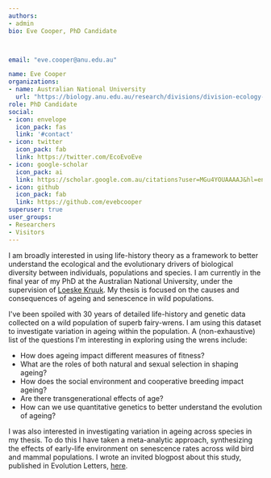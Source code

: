 ```yaml
---
authors:
- admin
bio: Eve Cooper, PhD Candidate



email: "eve.cooper@anu.edu.au"

name: Eve Cooper
organizations:
- name: Australian National University
  url: "https://biology.anu.edu.au/research/divisions/division-ecology-and-evolution"
role: PhD Candidate
social:
- icon: envelope
  icon_pack: fas
  link: '#contact'
- icon: twitter
  icon_pack: fab
  link: https://twitter.com/EcoEvoEve
- icon: google-scholar
  icon_pack: ai
  link: https://scholar.google.com.au/citations?user=MGu4YOUAAAAJ&hl=en
- icon: github
  icon_pack: fab
  link: https://github.com/evebcooper
superuser: true
user_groups:
- Researchers
- Visitors
---
```


I am broadly interested in using life-history theory as a framework to better understand the ecological and the evolutionary drivers of biological diversity between individuals, populations and species. I am currently in the final year of my PhD at the Australian National University, under the supervision of [Loeske Kruuk](https://biology.anu.edu.au/research/groups/kruuk-group-evolutionary-ecology-and-quantitative-genetics#acton-tabs-link--tabs-group_tabs_biology-middle-1). My thesis is focused on the causes and consequences of ageing and senescence in wild populations. 

I've been spoiled with 30 years of detailed life-history and genetic data collected on a wild population of superb fairy-wrens. I am using this dataset to investigate variation in ageing within the population. A (non-exhaustive) list of the questions I'm interesting in exploring using the wrens include:

* How does ageing impact different measures of fitness? 
* What are the roles of both natural and sexual selection in shaping ageing?
* How does the social environment and cooperative breeding impact ageing? 
* Are there transgenerational effects of age?   
* How can we use quantitative genetics to better understand the evolution of ageing?


I was also interested in investigating variation in ageing across species in my thesis. To do this I have taken a meta-analytic approach, synthesizing the effects of early-life environment on senescence rates across wild bird and mammal populations. I wrote an invited blogpost about this study, published in Evolution Letters, [here](https://evolutionletters.wordpress.com/2018/08/16/the-influence-of-the-beginning-of-life-on-the-end-a-silver-spoon-for-senescence/).
